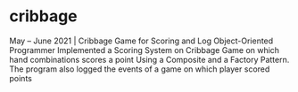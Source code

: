 # cribbage

May – June 2021 | Cribbage Game for Scoring and Log Object-Oriented Programmer
Implemented a Scoring System on Cribbage Game on which hand combinations scores a point Using a Composite and a Factory Pattern. The program also logged the events of a game on which player scored points
